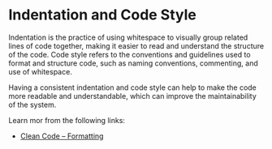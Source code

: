 # Indentation and Code Style

Indentation is the practice of using whitespace to visually group related lines of code together, making it easier to read and understand the structure of the code. Code style refers to the conventions and guidelines used to format and structure code, such as naming conventions, commenting, and use of whitespace.

Having a consistent indentation and code style can help to make the code more readable and understandable, which can improve the maintainability of the system.

Learn mor from the following links:

- [Clean Code – Formatting](https://www.baeldung.com/cs/clean-code-formatting)